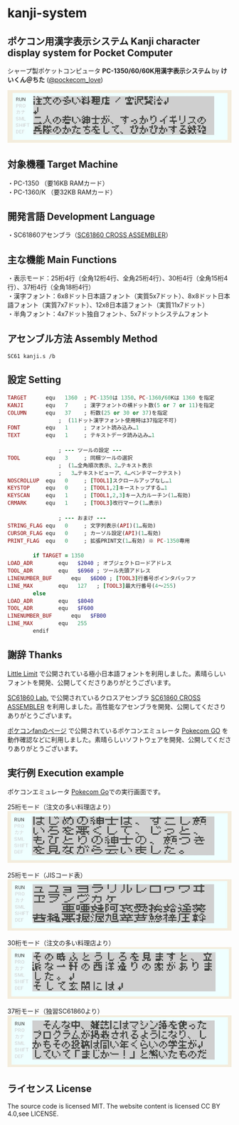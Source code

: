 # kanji-system
## ポケコン用漢字表示システム Kanji character display system for Pocket Computer

シャープ製ポケットコンピュータ **PC-1350/60/60K用漢字表示システム**
by **けいくん＠ちた** ([@pockecom_love](https://x.com/pockecom_love))

![37桁モード](./images/kanji1.jpg)

## 対象機種 Target Machine

・PC-1350 （要16KB RAMカード）  
・PC-1360/K （要32KB RAMカード）

## 開発言語 Development Language

・SC61860アセンブラ（[SC61860 CROSS ASSEMBLER](https://hd61700.yukimizake.net/SC61860/index.html)）

## 主な機能 Main Functions

・表示モード：25桁4行（全角12桁4行、全角25桁4行）、30桁4行（全角15桁4行）、37桁4行（全角18桁4行）  
・漢字フォント：6x8ドット日本語フォント（実質5x7ドット）、8x8ドット日本語フォント（実質7x7ドット）、12x8日本語フォント（実質11x7ドット）  
・半角フォント：4x7ドット独自フォント、5x7ドットシステムフォント

## アセンブル方法 Assembly Method

```
SC61 kanji.s /b
```

## 設定 Setting

```ruby
TARGET		equ   1360	; PC-1350は 1350、PC-1360/60Kは 1360 を指定
KANJI		equ   7		; 漢字フォントの横ドット数(5 or 7 or 11)を指定
COLUMN		equ   37	; 桁数(25 or 30 or 37)を指定
				;  (11ドット漢字フォント使用時は37指定不可)
FONT		equ   1		; フォント読み込み…1
TEXT		equ   1		; テキストデータ読み込み…1

				; --- ツールの設定 ---
TOOL		equ   3		; 同梱ツールの選択
				;  (1…全角順次表示、2…テキスト表示
				;   3…テキストビューア、4…ベンチマークテスト)
NOSCROLLUP	equ   0		; [TOOL1]スクロールアップなし…1
KEYSTOP		equ   0		; [TOOL1,2]キーストップする…1
KEYSCAN		equ   1		; [TOOL1,2,3]キー入力ルーチン(1…有効)
CRMARK		equ   1		; [TOOL3]改行マーク(1…表示)

				; --- おまけ ---
STRING_FLAG	equ   0		; 文字列表示(API)(1…有効)
CURSOR_FLAG	equ   0		; カーソル設定(API)(1…有効)
PRINT_FLAG	equ   0		; 拡張PRINT文(1…有効) ※ PC-1350専用

		if TARGET = 1350
LOAD_ADR		equ   $2040	; オブジェクトロードアドレス
TOOL_ADR		equ   $6960	; ツール先頭アドレス
LINENUMBER_BUF		equ   $6D00	; [TOOL3]行番号ポインタバッファ
LINE_MAX		equ   127	; [TOOL3]最大行番号(4～255)
		else
LOAD_ADR		equ   $8040
TOOL_ADR		equ   $F600
LINENUMBER_BUF		equ   $FB00
LINE_MAX		equ   255
		endif
```

## 謝辞 Thanks

[Little Limit](https://littlelimit.net/font.htm) で公開されている極小日本語フォントを利用しました。素晴らしいフォントを開発、公開してくださりありがとうございます。  

[SC61860 Lab.](https://hd61700.yukimizake.net/) で公開されているクロスアセンブラ [SC61860 CROSS ASSEMBLER](https://hd61700.yukimizake.net/SC61860/index.html) を利用しました。高性能なアセンブラを開発、公開してくださりありがとうございます。  

[ポケコンfanのページ](https://digihori.jimdofree.com/) で公開されているポケコンエミュレータ [Pokecom GO](https://digihori.jimdofree.com/index/emulator/) を動作確認などに利用しました。素晴らしいソフトウェアを開発、公開してくださりありがとうございます。

## 実行例 Execution example

ポケコンエミュレータ [Pokecom Go](https://digihori.jimdofree.com/index/emulator/)での実行画面です。

25桁モード（注文の多い料理店より）
![25桁モード](./images/kanji2.jpg)  

25桁モード（JISコード表）
![25桁モード](./images/kanji3.jpg)  

30桁モード（注文の多い料理店より）
![30桁モード](./images/kanji5.jpg)  

37桁モード（独習SC61860より）
![37桁モード](./images/kanji4.jpg)  

## ライセンス License
 
The source code is licensed MIT. The website content is licensed CC BY 4.0,see LICENSE.
